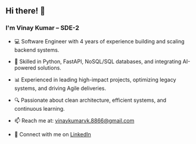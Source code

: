 ## Hi there! 👋
### I'm Vinay Kumar – SDE-2 

- 💻 Software Engineer with 4 years of experience building and scaling backend systems.
- 🚀 Skilled in Python, FastAPI, NoSQL/SQL databases, and integrating AI-powered solutions.
- 📊 Experienced in leading high-impact projects, optimizing legacy systems, and driving Agile deliveries.
- 🔍 Passionate about clean architecture, efficient systems, and continuous learning.

- 📫 Reach me at: vinaykumarvk.8866@gmail.com  
- 💼 Connect with me on [LinkedIn](https://www.linkedin.com/in/vinaykumar7686/)

